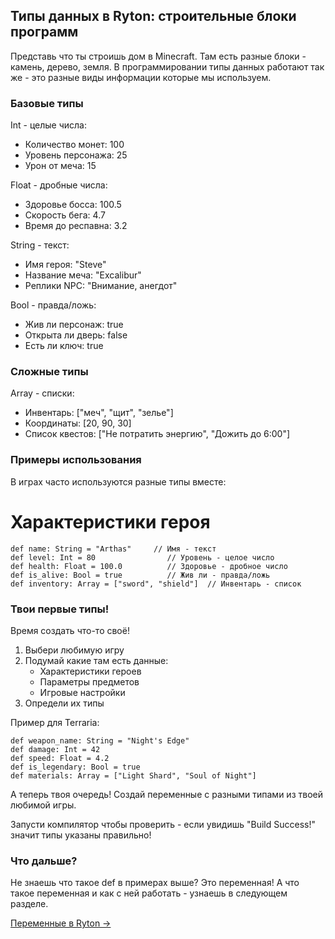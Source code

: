 ## Типы данных в Ryton: строительные блоки программ

Представь что ты строишь дом в Minecraft. Там есть разные блоки - камень, дерево, земля. В программировании типы данных работают так же - это разные виды информации которые мы используем.

### Базовые типы

Int - целые числа:
- Количество монет: 100
- Уровень персонажа: 25
- Урон от меча: 15

Float - дробные числа:
- Здоровье босса: 100.5
- Скорость бега: 4.7
- Время до респавна: 3.2

String - текст:
- Имя героя: "Steve"
- Название меча: "Excalibur"
- Реплики NPC: "Внимание, анегдот"

Bool - правда/ложь:
- Жив ли персонаж: true
- Открыта ли дверь: false
- Есть ли ключ: true

### Сложные типы

Array - списки:
- Инвентарь: ["меч", "щит", "зелье"]
- Координаты: [20, 90, 30]
- Список квестов: ["Не потратить энергию", "Дожить до 6:00"]

### Примеры использования

В играх часто используются разные типы вместе:

# Характеристики героя
```
def name: String = "Arthas"     // Имя - текст
def level: Int = 80                // Уровень - целое число
def health: Float = 100.0          // Здоровье - дробное число
def is_alive: Bool = true          // Жив ли - правда/ложь
def inventory: Array = ["sword", "shield"]  // Инвентарь - список
```

### Твои первые типы!

Время создать что-то своё!

1. Выбери любимую игру
2. Подумай какие там есть данные:
   - Характеристики героев
   - Параметры предметов
   - Игровые настройки
3. Определи их типы

Пример для Terraria:
```
def weapon_name: String = "Night's Edge"
def damage: Int = 42
def speed: Float = 4.2
def is_legendary: Bool = true
def materials: Array = ["Light Shard", "Soul of Night"]
```

А теперь твоя очередь! Создай переменные с разными типами из твоей любимой игры.

Запусти компилятор чтобы проверить - если увидишь "Build Success!" значит типы указаны правильно!

### Что дальше?

Не знаешь что такое def в примерах выше? 
Это переменная! А что такое переменная и как с ней работать - узнаешь в следующем разделе.

[Переменные в Ryton →](./Vars.md)
